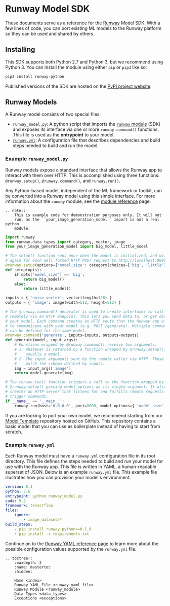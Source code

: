 # Runway Model SDK

These documents serve as a reference for the [Runway](https://runwayml.com) Model SDK. With a few lines of code, you can port existing ML models to the Runway platform so they can be used and shared by others.

## Installing

This SDK supports both Python 2.7 and Python 3, but we recommend using Python 3. You can install the module using either `pip` or `pip3` like so:

```bash
pip3 install runway-python
```

Published versions of the SDK are hosted on the [PyPI project website](https://pypi.org/project/runway-python/).

## Runway Models

A Runway model consists of two special files:

- `runway_model.py`: A python script that imports the [`runway` module](runway_module.html) (SDK) and exposes its interface via one or more `runway.command()` functions. This file is used as the **entrypoint** to your model.
- [`runway.yml`](runway_yaml_file.html): A configuration file that describes dependencies and build steps needed to build and run the model.

### Example `runway_model.py`

Runway models expose a standard interface that allows the Runway app to interact with them over HTTP. This is accomplished using three functions: `@runway.setup()`, `@runway.command()`, and `runway.run()`.

Any Python-based model, independent of the ML framework or toolkit, can be converted into a Runway model using this simple interface. For more information about the `runway` module, see the [module reference](runway_module.html) page.

```eval_rst
.. note::
    This is example code for demonstration purposes only. It will not
    run, as the ``your_image_generation_model`` import is not a real python
    module.
```

```python
import runway
from runway.data_types import category, vector, image
from your_image_generation_model import big_model, little_model

# The setup() function runs once when the model is initialized, and will run
# again for each well formed HTTP POST request to http://localhost:8000/setup.
@runway.setup(options={'model_size': category(choices=['big', 'little'])})
def setup(opts):
    if opts['model_size'] == 'big':
        return big_model()
    else:
        return little_model()

inputs = { 'noise_vector': vector(length=128) }
outputs = { 'image': image(width=512, height=512) }

# The @runway.command() decorator is used to create interfaces to call functions
# remotely via an HTTP endpoint. This lets you send data to, or get data from,
# your model. Each command creates an HTTP route that the Runway app will use
# to communicate with your model (e.g. POST /generate). Multiple commands
# can be defined for the same model.
@runway.command('generate', inputs=inputs, outputs=outputs)
def generate(model, input_args):
    # Functions wrapped by @runway.command() receive two arguments:
    # 1. Whatever is returned by a function wrapped by @runway.setup(),
    #    usually a model.
    # 2. The input arguments sent by the remote caller via HTTP. These values
    #    match the schema defined by inputs.
    img = input_args['image']
    return model.generate(img)

# The runway.run() function triggers a call to the function wrapped by
# @runway.setup() passing model_options as its single argument. It also
# creates an HTTP server that listens for and fulfills remote requests that
# trigger commands.
if __name__ == '__main__':
    runway.run(host='0.0.0.0', port=8000, model_options={ 'model_size': 'big' })
```

If you are looking to port your own model, we recommend starting from our [Model Template](https://github.com/runwayml/model-template) repository hosted on GitHub. This repository contains a basic model that you can use as boilerplate instead of having to start from scratch.

### Example `runway.yml`

Each Runway model must have a `runway.yml` configuration file in its root directory. This file defines the steps needed to build and run your model for use with the Runway app. This file is written in YAML, a human-readable superset of JSON. Below is an example `runway.yml` file. This example file illustrates how you can provision your model's environment.

```yaml
version: 0.1
python: 3.6
entrypoint: python runway_model.py
cuda: 9.2
framework: tensorflow
files:
    ignore:
        - image_dataset/*
build_steps:
    - pip install runway-python==0.1.0
    - pip install -r requirements.txt
```

Continue on to the [Runway YAML reference page](runway_yaml_file.html) to learn more about the possible configuration values supported by the `runway.yml` file.

<!-- http://www.sphinx-doc.org/en/1.5/markup/toctree.html -->
```eval_rst
.. toctree::
    :maxdepth: 2
    :name: mastertoc
    :hidden:

    Home <index>
    Runway YAML File <runway_yaml_file>
    Runway Module <runway_module>
    Data Types <data_types>
    Exceptions <exceptions>
```
